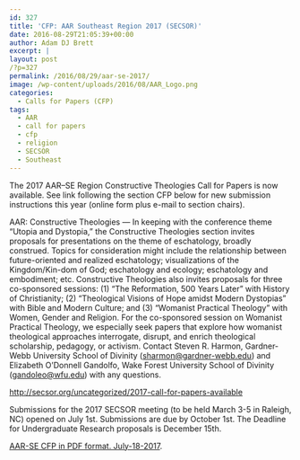 ```yaml
---
id: 327
title: 'CFP: AAR Southeast Region 2017 (SECSOR)'
date: 2016-08-29T21:05:39+00:00
author: Adam DJ Brett
excerpt: |
layout: post
/?p=327
permalink: /2016/08/29/aar-se-2017/
image: /wp-content/uploads/2016/08/AAR_Logo.png
categories:
  - Calls for Papers (CFP)
tags:
  - AAR
  - call for papers
  - cfp
  - religion
  - SECSOR
  - Southeast
---
```

The 2017 AAR&#8211;SE Region Constructive Theologies Call for Papers is now available. See link following the section CFP below for new submission instructions this year (online form plus e-mail to section chairs).

<!--more-->

AAR: Constructive Theologies &#8212; In keeping with the conference theme “Utopia and Dystopia,” the Constructive Theologies section invites proposals for presentations on the theme of eschatology, broadly construed. Topics for consideration might include the relationship be<span class="text_exposed_show">tween future-oriented and realized eschatology; visualizations of the Kingdom/Kin-dom of God; eschatology and ecology; eschatology and embodiment; etc. Constructive Theologies also invites proposals for three co-sponsored sessions: (1) “The Reformation, 500 Years Later” with History of Christianity; (2) “Theological Visions of Hope amidst Modern Dystopias” with Bible and Modern Culture; and (3) “Womanist Practical Theology” with Women, Gender and Religion. For the co-sponsored session on Womanist Practical Theology, we especially seek papers that explore how womanist theological approaches interrogate, disrupt, and enrich theological scholarship, pedagogy, or activism. Contact Steven R. Harmon, Gardner-Webb University School of Divinity (sharmon@gardner-webb.edu) and Elizabeth O’Donnell Gandolfo, Wake Forest University School of Divinity (gandoleo@wfu.edu) with any questions. </span>

http://secsor.org/uncategorized/2017-call-for-papers-available

Submissions for the 2017 SECSOR meeting (to be held March 3-5 in Raleigh, NC) opened on July 1st. Submissions are due by October 1st. The Deadline for Undergraduate Research proposals is December 15th.

[AAR-SE CFP in PDF format. July-18-2017](http://3.83.244.150/wp-content/uploads/2016/08/AAR-SE-CFP-July-18-2017.pdf).